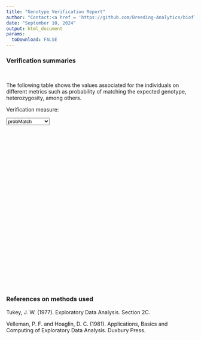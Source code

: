 ```yaml
---
title: "Genotype Verification Report"
author: "Contact:<a href = 'https://github.com/Breeding-Analytics/bioflow' target = '_blank'>Breeding Analytics Team, OneCGIAR</a> breedinganalytics@cgiar.org"
date: "September 10, 2024"  
output: html_document
params:
  toDownload: FALSE
---
```









### Verification summaries
<p>&nbsp;</p>

The following table shows the values associated for the individuals on different metrics such as probability of matching the expected genotype, heterozygosity, among others.

<!--html_preserve--><div class="form-group shiny-input-container">
<label class="control-label" id="hybridityApp_1-traitQa-label" for="hybridityApp_1-traitQa">Verification measure:</label>
<div>
<select id="hybridityApp_1-traitQa" class="shiny-input-select"><option value="probMatch" selected>probMatch</option>
<option value="propComplete">propComplete</option>
<option value="heteroDeviation">heteroDeviation</option>
<option value="heteroMp">heteroMp</option>
<option value="heteroMexp">heteroMexp</option></select>
<script type="application/json" data-for="hybridityApp_1-traitQa" data-nonempty="">{"plugins":["selectize-plugin-a11y"]}</script>
</div>
</div><!--/html_preserve-->


<!--html_preserve--><div class="datatables html-widget html-widget-output shiny-report-size html-fill-item" id="hybridityApp_1-outc904cbc0bdf752c2" style="width:100%;height:auto;"></div><!--/html_preserve-->


<!--html_preserve--><div class="plotly html-widget html-widget-output shiny-report-size shiny-report-theme html-fill-item" id="hybridityApp_1-out48028a5a3783fd68" style="width:100%;height:400px;"></div><!--/html_preserve-->


<p>&nbsp;</p>

### References on methods used

Tukey, J. W. (1977). Exploratory Data Analysis. Section 2C.

Velleman, P. F. and Hoaglin, D. C. (1981). Applications, Basics and Computing of Exploratory Data Analysis. Duxbury Press.


<p>&nbsp;</p>



